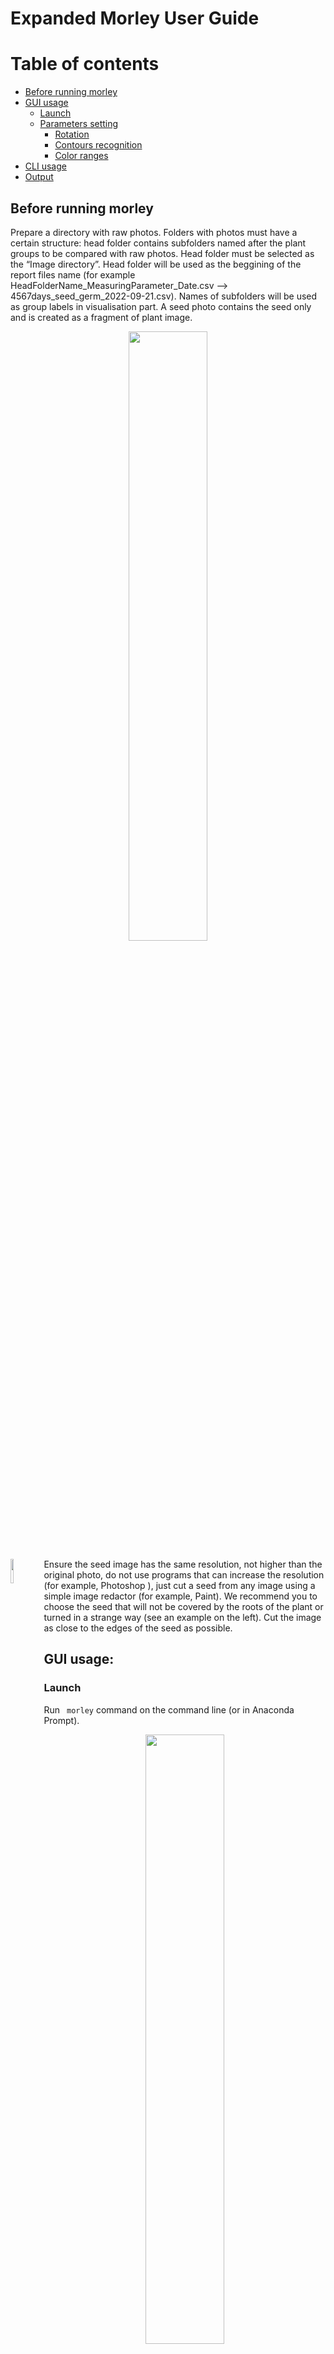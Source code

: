# Expanded Morley User Guide

Table of contents
=================

<!--ts-->
   * [Before running morley](#Before-running-morley)
   * [GUI usage](#GUI-usage)
      * [Launch](#Launch)
      * [Parameters setting](#Parameters-setting)
        * [Rotation](#Rotation)
        * [Contours recognition](#Contours-recognition)
        * [Color ranges](#Color-ranges)
   * [CLI usage](#CLI-usage)
   * [Output](#Output)

<!--te-->



## Before running morley
Prepare a directory with raw photos. Folders with photos must have a certain structure: head folder contains subfolders named after the plant groups to be 
compared with raw photos. Head folder must be selected as the 
“Image directory”. Head folder will be used as the beggining of the report files name (for example HeadFolderName_MeasuringParameter_Date.csv --> 4567days_seed_germ_2022-09-21.csv). Names of subfolders will be used as group labels in visualisation part. A seed photo contains the seed only and is created as a fragment of plant image.

<p align="center">
<img src="folder_tree_wo_template.png" width=50% height=50%>
</p>


 <p>
   <img src="template.JPG" width=10% align="left" />
 </p>
 
 
<!-- 
<p>
  <figure><img src="template.jpg" align="left"/><figcaption>caption</figcaption></figure>
<!--   <figure><img src="img2.jpg" /><figcaption>caption2</figcaption></figure> -->
<!-- </p> -->

<!-- <figure class="class1" align="left"><img src="template.JPG" title="title" align="left"/><figcaption align="left">caption</figcaption></figure> -->


Ensure the seed image has the same resolution,
not higher than the original photo, do not use programs that can increase the resolution (for example, Photoshop ), just cut a seed from any image using 
a simple image redactor (for example, Paint).  We recommend you to choose the seed that will not be covered by the roots of the plant or turned in a strange way (see an example on the left).
Cut the image as close to the edges of the seed as possible.


## GUI usage:

### Launch
 Run ``` morley``` command on the command line (or in Anaconda Prompt). 
<p align="center">
<img src="load button.PNG" width=50% height=50%>
</p>

*For quick start, download the example photos folder from https://github.com/dashabezik/Morley/tree/main/ or select your own photos. To test the program you can run it using bigger photo sets placed here: https://github.com/dashabezik/plants*

### Parameters setting
&emsp; Select directory with folders containing raw photos. Remember rules from the [notion](#Before-running-morley) above.

&emsp; Select file with seed template.

&emsp; Select output directory.

&emsp; Set paper sticker size in $mm^2$, value =  width (mm) x length (mm), and germination threshold in mm (seedlings with both sprout and root lengths below that threshold will be counted together with non-germinated seeds). For example dataset, use 6241 for paper size in $mm^2$ and germination threshold you prefer. 
germination threshold is a parameter for evaluating germination rate. Plants with sprout and roots lengths below the threshold value (simultaneously) will be considered as non-germinated seeds.

#### Rotation
#
&emsp; Rotate images by clicking the “Rotate image” button. Select the angle so that the location of the objects and the sprout-root orientation correspond to these characteristics in the schematic image on the left.

<p align="center">
<img src="rotation.PNG" width=50% height=50%>
</p>



  >**NOTION:** For correct processing, the paper sticker should be the most left contour, the seeds must compile a vertical line in the center, and the leaves and the roots must be on the left and right from that vertical line, respectively. All the original photos should have the same orientation of sprouts and roots.

After setting the rotation angle, all the photos will be properly rotated, including the seed template image.


#### Contours recognition
#
&emsp; Push "Recognition settings" button to set parameters for plant, root, sprout and seed recognition. Initial parameters, that on average should be suitable for any dataset, are set by default. 

 On this step your goal is to find the values of the parameters to reach covering plants with contours and avoid their merging. Initial values of the parameters are setted, you should just fix them a little bit if it will be needed. See the picture below to understand possible problems*. 

<p align="center">
<img src="bluring_modified.png" width=70% height=70%>
</p>

\* *The parameter values for these pictures are chosen to be extreme. When choosing options, the appearance of the contours will change less contrast. You  can see similar patterns if the contour detection parameters are not suitable for your data. The default parameters that are now in the program are approximate parameters that approximately fit all the photosets we used.*


  >**NOTION:**
  >What are the blurring parameters?
  >
  >‘morph’ is a size of structuring element for morphological transformation, 
  >
  >‘gauss’ is the parameter of gaussian blurring, 
  >
  >‘canny_top’ is the threshold for contours’ identification: any edges with intensity gradient more than ‘canny_top’ are detected as edges* 


Move the trackers to achieve the best recognition of whole plant contour:

<p align="center">
<img src="2.PNG" width=50% height=50%>
</p>

#### Color ranges
#

&emsp; Color range parameters. In the search we use the HSV color coding. The window displays 6 trackers: lower and upper bounds for each of the 3 encoding components (h, s, v). The result of the selection will be the color range of pixels that correspond to the object that we want to highlight in the picture. The window also shows the binary mask of the photo: white pixels are shown that fall into the selected range, black - pixels that do not fall into the range. Your task at this stage is to choose 2 ranges (for sprouts and for roots) that will successfully display the desired objects. 
  
 <p>
   <img src="gl1_p1.jpg" width=30% align="left" />
 </p>
  
For a clearer separation of roots from sprouts, during the search we color the image with a block type: green block for sprouts and pink for roots, so the hue(h - hue ) for roots and sprouts will lie in opposite separated ranges (roots - (125, 165) or wider and seedlings - (20, 55) or wider).

At this stage, the saturation parameter (s - saturation) does not affect anything (so far we have not met such plants or photographs in the course of work), therefore its limits cover the entire range (0.255).

The brightness parameter (v - value, or brightness) selects only light areas to exclude the dark background, so its approximate values range from 100 to 255.

  

 <p> 
  
   <img src="h.png" width=40% />
 </p>
 <p>
   
  <img src="s.png" width=40% />
 </p>
<p>
    <img src="v.png" width=40% />
 </p>


<br clear="left"/>

 <p>
   <img src="hsv.PNG" width=20% align="left" />
 </p>
In the first step, as soon as you get to this tab, the default values for the color components of the roots are displayed. Customize them or leave them as they are and click the "Set roots" button on the right. Next, you need to choose a color range for the sprouts. To do this, move the hue sliders to a range of yellow-green hues (for example, from 0 to 60). At this point, the exact numbers are not so important, because the shades are spaced in a range of hue in non-overlapping areas, so you can easily take a wider range, focusing only on the picture you see.



<br clear="left"/>

<p align="center">
<img src="2tab.png" width=50% height=50%>
</p>

&emsp; The next step of seed segmentation is quite similar to the previous one. Here your goal is to find the color range for the seeds. The window displays the same trackers and a binary mask for an uncolored photo (without any filters). The difference is that you should choose the range for natural seed color. The default parameters are selected for yellow seed (seeds of wheat and peas, that were used are yellow). 
>Hue has only a yellow range (0, 20). The top value is 20 to exclude green pixels of sprouts.
>Saturation scale has a saturated range (100, 255) to exclude white-close unsaturated pixels of roots and sprouts.
>Brightness scale has a light range (100, 255) to exclude a dark background and in some cases you can increase the bottom board to exclude some roots and sprouts areas.

<p align="center">
<img src="3tab.png" width=50% height=50%>
</p>

_____________________ 

&emsp; Press the ‘RUN’ button to start processing. Program has accomplished evaluation when progress bar shows 100% and logging window will notify you when the search is over.

## CLI usage

&emsp; You can run Morley as a command-line interface. To run Morley CLI run ```morley``` commnd with arguments. Use config file obtained from GUI. 

```
morley C:\Users\dasha\plants\set1.json
```

&emsp; You can add some parameters, for example to use one configuration file for different datasets use additional ```-i, -t ```and ```-o ```parametersб so you can change the parameters specified in the file. For example, use the same color and blur settings from the file, but write different paths in the command line.

```
morley path\to\configuration\file\set1.json -i path\to\the\first\dataset

morley path\to\configuration\file\set1.json -i path\to\the\second\dataset
```


    morley [-h] [-i INPUT] [-t TEMPLATE] [-o OUTPUT_DIR] [-r {0,90,180,270}] [-a PAPER_AREA] [-g THRESHOLD] config

    Morley CLI: run a Morley analysis in headless mode.

    positional arguments:
      config                A JSON file with settings. You can obtain one by saving settings from GUI mode. Other
                            arguments override the values in config.

    optional arguments:
      -h, --help            show this help message and exit
      -i INPUT, --input INPUT
                            Input directory.
      -t TEMPLATE, --template TEMPLATE
                            Template file.
      -o OUTPUT_DIR, --output-dir OUTPUT_DIR
                            Output directory.
      -r {0,90,180,270}, --rotation {0,90,180,270}
                            Input photo rotation.
      -a PAPER_AREA, --paper-area PAPER_AREA
                            Paper area, mm^2.
      -g THRESHOLD, --threshold THRESHOLD
                            Germination threshold, mm.






## Output
 &emsp; The output files can be found  in the output directory.  Program generates the following files:

  - the .csv tables with p-values <sup>1</sup> corresponding to all pairwise comparisons between sample groups, the calculated germination efficiency <sup>2</sup>, sprout and root lengths<sup>3</sup>, total plant areas and the summary table with all digital measurements<sup>4</sup>.

 - the figures characterizing distributions of measured plant sizes, bar plots with mean values and standard deviations, and heatmaps visualizing the conclusions on statistical significance of the morphometric changes.
  
  > 1. ***Statistical analysis.*** Each sample group was tested for Gauss distribution using the Shapiro-Wilk test, with a p-value threshold of 0.05.  Next, the null hypothesis that the means for two sample groups are equal was tested using either parametric Unpaired T-test or nonparametric Mann-Whitney test, depending on the results of normality testing. The p-value below 0.05 is used as default criteria for rejecting the null hypothesis.
  > 2. ***Germination efficiency.*** Germination efficiency is calculated as the ratio of the number of plants with a length of roots and sprouts above the germination threshold (simultaneously) divided by the total number of plants.
  > 3. ***Roots length***. The programm calculates two parameters for roots: "roots sum" and "roots max". The first parameter is the sum of the lengths of all the roots of a plant. The second parameter is the length of the longest root of a plant.
  > 4. ***Tabels***. Tables with individual parameters: a table in which the columns are the names of the groups, and the rows are the plant number, the values are presented in $mm$ for lengths and in $mm^2$ for area. There may be gaps in this table, such situations mean that this parameter for a particular plant is null, which does not mean a null value for another parameter (for example, the plant already has a root, but does not yet have a sprout). Thus, you do not lose information about the correspondence of one parameter to another. The summary table is a table, the columns of which contain all the parameters for each photo (therefore, the number of rows in each column is the number of plants in this photo)

